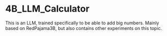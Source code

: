 # 4B_LLM_Calculator
 This is an LLM, trained specifically to be able to add big numbers. Mainly based on RedPajama3B, but also contains other experiments on this topic.
